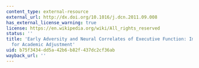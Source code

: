 ```yaml
---
content_type: external-resource
external_url: http://dx.doi.org/10.1016/j.dcn.2011.09.008
has_external_license_warning: true
license: https://en.wikipedia.org/wiki/All_rights_reserved
status: ''
title: 'Early Adversity and Neural Correlates of Executive Function: Implications
  for Academic Adjustment'
uid: b75f3434-dd5a-42b6-b82f-437dc2cf36ab
wayback_url: ''
---
```

